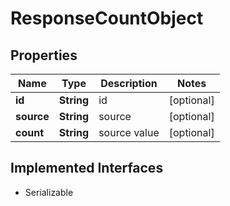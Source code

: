 

# ResponseCountObject


## Properties

Name | Type | Description | Notes
------------ | ------------- | ------------- | -------------
**id** | **String** | id |  [optional]
**source** | **String** | source |  [optional]
**count** | **String** | source value |  [optional]


## Implemented Interfaces

* Serializable


